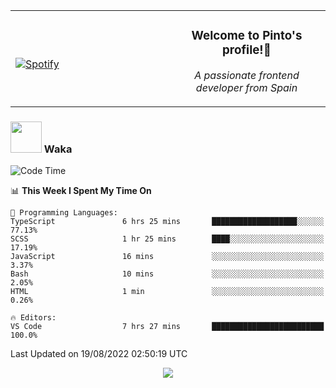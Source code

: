 <table width="100%" align="center"> 
  <tr>
  <td width="50%">
      
&nbsp; <br> [![Spotify](https://novatorem-zeta-rust.vercel.app/api/spotify)](https://open.spotify.com/user/novatorem-zeta-rust)

  </td>
  <td width="50%">
    <h3 align="center">Welcome to Pinto's profile!👋</h3>
    <p align="center"><em>A passionate frontend developer from Spain</em></p>
  </td>
  </table>

### <img src="https://media.giphy.com/media/VgCDAzcKvsR6OM0uWg/giphy.gif" width="50"> Waka

  <!--START_SECTION:waka-->
![Code Time](http://img.shields.io/badge/Code%20Time-767%20hrs%2053%20mins-blue)

📊 **This Week I Spent My Time On** 

```text
💬 Programming Languages: 
TypeScript               6 hrs 25 mins       ███████████████████░░░░░░   77.13% 
SCSS                     1 hr 25 mins        ████░░░░░░░░░░░░░░░░░░░░░   17.19% 
JavaScript               16 mins             ░░░░░░░░░░░░░░░░░░░░░░░░░   3.37% 
Bash                     10 mins             ░░░░░░░░░░░░░░░░░░░░░░░░░   2.05% 
HTML                     1 min               ░░░░░░░░░░░░░░░░░░░░░░░░░   0.26%

🔥 Editors: 
VS Code                  7 hrs 27 mins       █████████████████████████   100.0%

```


 Last Updated on 19/08/2022 02:50:19 UTC
<!--END_SECTION:waka-->

<div align="center">
<img src="https://github-readme-stats-gilt-tau.vercel.app/api/top-langs/?username=pinto-hub&layout=compact&theme=dracula" />
</div>
